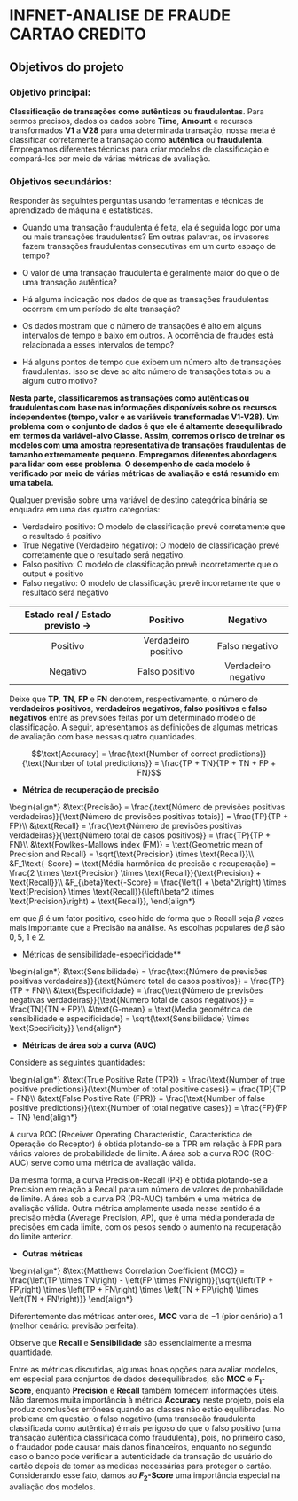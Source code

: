 # INFNET-ANALISE DE FRAUDE CARTAO CREDITO
## Objetivos do projeto

### Objetivo principal:

**Classificação de transações como autênticas ou fraudulentas**. Para sermos precisos, dados os dados sobre **Time**, **Amount** e recursos transformados **V1** a **V28** para uma determinada transação, nossa meta é classificar corretamente a transação como **autêntica** ou **fraudulenta**. Empregamos diferentes técnicas para criar modelos de classificação e compará-los por meio de várias métricas de avaliação.

### Objetivos secundários:

Responder às seguintes perguntas usando ferramentas e técnicas de aprendizado de máquina e estatísticas.

- Quando uma transação fraudulenta é feita, ela é seguida logo por uma ou mais transações fraudulentas? Em outras palavras, os invasores fazem transações fraudulentas consecutivas em um curto espaço de tempo?


- O valor de uma transação fraudulenta é geralmente maior do que o de uma transação autêntica?


- Há alguma indicação nos dados de que as transações fraudulentas ocorrem em um período de alta transação?


- Os dados mostram que o número de transações é alto em alguns intervalos de tempo e baixo em outros. A ocorrência de fraudes está relacionada a esses intervalos de tempo?


- Há alguns pontos de tempo que exibem um número alto de transações fraudulentas. Isso se deve ao alto número de transações totais ou a algum outro motivo? 

**Nesta parte, classificaremos as transações como autênticas ou fraudulentas com base nas informações disponíveis sobre os recursos independentes (tempo, valor e as variáveis transformadas V1-V28). Um problema com o conjunto de dados é que ele é altamente desequilibrado em termos da variável-alvo Classe. Assim, corremos o risco de treinar os modelos com uma amostra representativa de transações fraudulentas de tamanho extremamente pequeno. Empregamos diferentes abordagens para lidar com esse problema. O desempenho de cada modelo é verificado por meio de várias métricas de avaliação e está resumido em uma tabela.**


Qualquer previsão sobre uma variável de destino categórica binária se enquadra em uma das quatro categorias:
- Verdadeiro positivo: O modelo de classificação prevê corretamente que o resultado é positivo
- True Negative (Verdadeiro negativo): O modelo de classificação prevê corretamente que o resultado será negativo.
- Falso positivo: O modelo de classificação prevê incorretamente que o output é positivo
- Falso negativo: O modelo de classificação prevê incorretamente que o resultado será negativo

| Estado real / Estado previsto $\rightarrow$ | Positivo | Negativo |
| :---: | :---: | :---: |
| Positivo | Verdadeiro positivo | Falso negativo | Negativo
| Negativo | Falso positivo | Verdadeiro negativo |

Deixe que **TP**, **TN**, **FP** e **FN** denotem, respectivamente, o número de **verdadeiros positivos**, **verdadeiros negativos**, **falso positivos** e **falso negativos** entre as previsões feitas por um determinado modelo de classificação. A seguir, apresentamos as definições de algumas métricas de avaliação com base nessas quatro quantidades.

$$\text{Accuracy} = \frac{\text{Number of correct predictions}}{\text{Number of total predictions}} = \frac{TP + TN}{TP + TN + FP + FN}$$

- **Métrica de recuperação de precisão**

\begin{align*}
&\text{Precisão} = \frac{\text{Número de previsões positivas verdadeiras}}{\text{Número de previsões positivas totais}} = \frac{TP}{TP + FP}\\\\
&\text{Recall} = \frac{\text{Número de previsões positivas verdadeiras}}{\text{Número total de casos positivos}} = \frac{TP}{TP + FN}\\\\
&\text{Fowlkes-Mallows index (FM)} = \text{Geometric mean of Precision and Recall} = \sqrt{\text{Precision} \times \text{Recall}}\\\\
&F_1\text{-Score} = \text{Média harmônica de precisão e recuperação} = \frac{2 \times \text{Precision} \times \text{Recall}}{\text{Precision} + \text{Recall}}\\\\
&F_{\beta}\text{-Score} = \frac{\left(1 + \beta^2\right) \times \text{Precision} \times \text{Recall}}{\left(\beta^2 \times \text{Precision}\right) + \text{Recall}},
\end{align*}

em que $\beta$ é um fator positivo, escolhido de forma que o Recall seja $\beta$ vezes mais importante que a Precisão na análise. As escolhas populares de $\beta$ são $0,5$, $1$ e $2$.


- Métricas de sensibilidade-especificidade**

\begin{align*}
&\text{Sensibilidade} = \frac{\text{Número de previsões positivas verdadeiras}}{\text{Número total de casos positivos}} = \frac{TP}{TP + FN}\\\\
&\text{Especificidade} = \frac{\text{Número de previsões negativas verdadeiras}}{\text{Número total de casos negativos}} = \frac{TN}{TN + FP}\\\\
&\text{G-mean} = \text{Média geométrica de sensibilidade e especificidade} = \sqrt{\text{Sensibilidade} \times \text{Specificity}}
\end{align*}

- **Métricas de área sob a curva (AUC)**

Considere as seguintes quantidades:

\begin{align*}
&\text{True Positive Rate (TPR)} = \frac{\text{Number of true positive predictions}}{\text{Number of total positive cases}} = \frac{TP}{TP + FN}\\\\
&\text{False Positive Rate (FPR)} = \frac{\text{Number of false positive predictions}}{\text{Number of total negative cases}} = \frac{FP}{FP + TN}
\end{align*}

A curva ROC (Receiver Operating Characteristic, Característica de Operação do Receptor) é obtida plotando-se a TPR em relação à FPR para vários valores de probabilidade de limite. A área sob a curva ROC (ROC-AUC) serve como uma métrica de avaliação válida.

Da mesma forma, a curva Precision-Recall (PR) é obtida plotando-se a Precision em relação à Recall para um número de valores de probabilidade de limite. A área sob a curva PR (PR-AUC) também é uma métrica de avaliação válida. Outra métrica amplamente usada nesse sentido é a precisão média (Average Precision, AP), que é uma média ponderada de precisões em cada limite, com os pesos sendo o aumento na recuperação do limite anterior.

- **Outras métricas**

\begin{align*}
&\text{Matthews Correlation Coefficient (MCC)} = \frac{\left(TP \times TN\right) - \left(FP \times FN\right)}{\sqrt{\left(TP + FP\right) \times \left(TP + FN\right) \times \left(TN + FP\right) \times \left(TN + FN\right)}}
\end{align*}

Diferentemente das métricas anteriores, **MCC** varia de $-1$ (pior cenário) a $1$ (melhor cenário: previsão perfeita).

Observe que **Recall** e **Sensibilidade** são essencialmente a mesma quantidade.

Entre as métricas discutidas, algumas boas opções para avaliar modelos, em especial para conjuntos de dados desequilibrados, são **MCC** e **$F_1$-Score**, enquanto **Precision** e **Recall** também fornecem informações úteis. Não daremos muita importância à métrica **Accuracy** neste projeto, pois ela produz conclusões errôneas quando as classes não estão equilibradas. No problema em questão, o falso negativo (uma transação fraudulenta classificada como autêntica) é mais perigoso do que o falso positivo (uma transação autêntica classificada como fraudulenta), pois, no primeiro caso, o fraudador pode causar mais danos financeiros, enquanto no segundo caso o banco pode verificar a autenticidade da transação do usuário do cartão depois de tomar as medidas necessárias para proteger o cartão. Considerando esse fato, damos ao **$F_2$-Score** uma importância especial na avaliação dos modelos.


